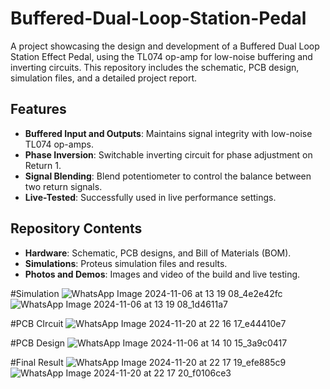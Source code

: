 # Buffered-Dual-Loop-Station-Pedal
A project showcasing the design and development of a Buffered Dual Loop Station Effect Pedal, using the TL074 op-amp for low-noise buffering and inverting circuits. This repository includes the schematic, PCB design, simulation files, and a detailed project report.

## Features  
- **Buffered Input and Outputs**: Maintains signal integrity with low-noise TL074 op-amps.  
- **Phase Inversion**: Switchable inverting circuit for phase adjustment on Return 1.  
- **Signal Blending**: Blend potentiometer to control the balance between two return signals.  
- **Live-Tested**: Successfully used in live performance settings.  

## Repository Contents  
- **Hardware**: Schematic, PCB designs, and Bill of Materials (BOM).  
- **Simulations**: Proteus simulation files and results.  
- **Photos and Demos**: Images and video of the build and live testing.

#Simulation
![WhatsApp Image 2024-11-06 at 13 19 08_4e2e42fc](https://github.com/user-attachments/assets/750ffe6a-4129-405c-b9f3-bf076c53fec1)
![WhatsApp Image 2024-11-06 at 13 19 08_1d4611a7](https://github.com/user-attachments/assets/daacf4a9-709e-49aa-9d2e-8044abe80dea)

#PCB CIrcuit
![WhatsApp Image 2024-11-20 at 22 16 17_e44410e7](https://github.com/user-attachments/assets/c0cbd539-5df8-40c9-8acc-0f03537b3960)

#PCB Design
![WhatsApp Image 2024-11-06 at 14 10 15_3a9c0417](https://github.com/user-attachments/assets/434b0e71-b3b4-456a-913c-5e86e265244a)

#Final Result
![WhatsApp Image 2024-11-20 at 22 17 19_efe885c9](https://github.com/user-attachments/assets/9e7f8fee-9266-42c6-84c4-5d6027dc3851)
![WhatsApp Image 2024-11-20 at 22 17 20_f0106ce3](https://github.com/user-attachments/assets/1bdf49c1-187e-4309-b137-e6562eb766e5)



